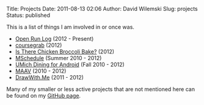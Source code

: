 Title: Projects
Date: 2011-08-13 02:06
Author: David Wilemski
Slug: projects
Status: published

<div>

This is a list of things I am involved in or once was.

</div>

-   [Open Run Log](http://openrunlog.org) (2012 - Present)
-   [coursegrab](https://github.com/davidwilemski/coursegrab) (2012)
-   [Is There Chicken Broccoli
    Bake?](http://istherechickenbroccolibake.com) (2012)
-   [MSchedule](http://mschedule.com) (Summer 2010 - 2012)
-   [UMich Dining for
    Android](http://davidwilemski.com/umichdining) (Fall 2010 - 2012)
-   [MAAV](http://maav.engin.umich.edu) (2010 - 2012)
-   [DrawWith.Me](http://drawwith.me/) (2011 - 2012)

<div>

Many of my smaller or less active projects that are not mentioned here
can be found on my [GitHub page](http://github.com/davidwilemski).

</div>
